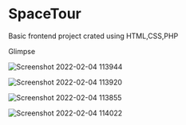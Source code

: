 # SpaceTour

Basic frontend project crated using HTML,CSS,PHP
 
 Glimpse
 
 ![Screenshot 2022-02-04 113944](https://user-images.githubusercontent.com/84716645/152481086-45331397-d230-4174-ac5e-993c54bc2668.png)

 ![Screenshot 2022-02-04 113920](https://user-images.githubusercontent.com/84716645/152481146-8410945b-519e-4895-b918-552d0db505be.png)

 ![Screenshot 2022-02-04 113855](https://user-images.githubusercontent.com/84716645/152481170-b7f728fe-04cd-45c7-8ce3-88248ab1b4d7.png)

 ![Screenshot 2022-02-04 114022](https://user-images.githubusercontent.com/84716645/152481184-4edb236b-6e38-4496-9b33-fa76786ac955.png)
